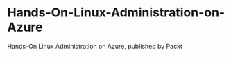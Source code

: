 # Hands-On-Linux-Administration-on-Azure
Hands-On Linux Administration on Azure, published by Packt
